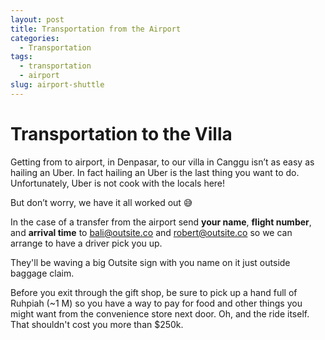 ```yaml
---
layout: post
title: Transportation from the Airport
categories:
  - Transportation
tags:
  - transportation
  - airport
slug: airport-shuttle
---
```


# Transportation to the Villa

Getting from to airport, in Denpasar, to our villa in Canggu isn’t as easy as hailing an Uber. In fact hailing an Uber is the last thing you want to do. Unfortunately, Uber is not cook with the locals here!

But don’t worry, we have it all worked out 😅

In the case of a transfer from the airport send **your name**, **flight number**, and **arrival time** to [bali@outsite.co](mailto:bali@outsite.co) and [robert@outsite.co](mailto:robert@outsite.co) so we can arrange to have a driver pick you up.

They'll be waving a big Outsite sign with you name on it just outside baggage claim.

Before you exit through the gift shop, be sure to pick up a hand full of Ruhpiah (~1 M) so you have a way to pay for food and other things you might want from the convenience store next door. Oh, and the ride itself. That shouldn't cost you more than $250k.
